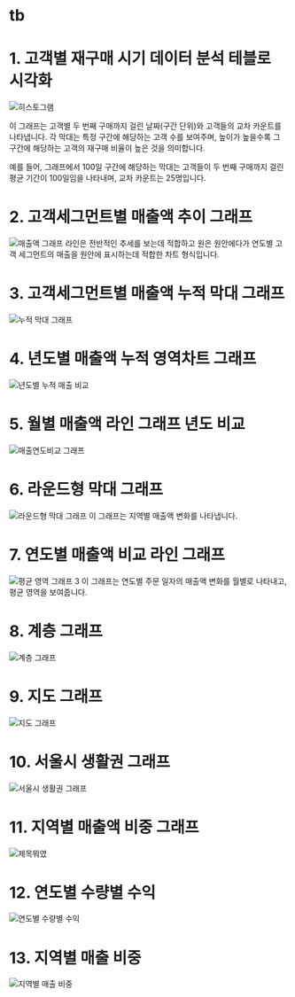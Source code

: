 # tb
# 1. 고객별 재구매 시기 데이터 분석 테블로 시각화

![히스토그램](1.png)


이 그래프는 고객별 두 번째 구매까지 걸린 날짜(구간 단위)와 고객들의 교차 카운트를 나타냅니다. 각 막대는 특정 구간에 해당하는 고객 수를 보여주며, 높이가 높을수록 그 구간에 해당하는 고객의 재구매 비율이 높은 것을 의미합니다. 

예를 들어, 그래프에서 100일 구간에 해당하는 막대는 고객들이 두 번째 구매까지 걸린 평균 기간이 100일임을 나타내며, 교차 카운트는 25명입니다.



# 2. 고객세그먼트별 매출액 추이 그래프
![매출액 그래프](2.png)
라인은 전반적인 추세를 보는데 적합하고 원은 원안에다가 연도별 고객 세그먼트의 매출을 원안에 표시하는데 적합한 차트 형식입니다.

# 3. 고객세그먼트별 매출액 누적 막대 그래프
![누적 막대 그래프](3.png)

# 4. 년도별 매출액 누적 영역차트 그래프
![년도별 누적 매출 비교](년도별%20누적%20매출%20비교.png)

# 5. 월별 매출액 라인 그래프 년도 비교
![매출연도비교 그래프](5.png)

# 6. 라운드형 막대 그래프

![라운드형 막대 그래프](6.png)
이 그래프는 지역별 매출액 변화를 나타냅니다.


# 7. 연도별 매출액 비교 라인 그래프

![평균 영역 그래프 3](7.png)
이 그래프는 연도별 주문 일자의 매출액 변화를 월별로 나타내고, 평균 영역을 보여줍니다.

# 8. 계층 그래프

![계층 그래프](8.png)

# 9. 지도 그래프

![지도 그래프](9.png)


# 10. 서울시 생활권 그래프
![서울시 생활권 그래프](서울시%20생활권%20그래프.png)

# 11. 지역별 매출액 비중 그래프
![제목뭐였](비눗방울.png)

# 12. 연도별 수량별 수익
![연도별 수량별 수익](연도별수량별수익.png)

# 13. 지역별 매출 비중
![지역별 매출 비중](지도파이차트.png)
